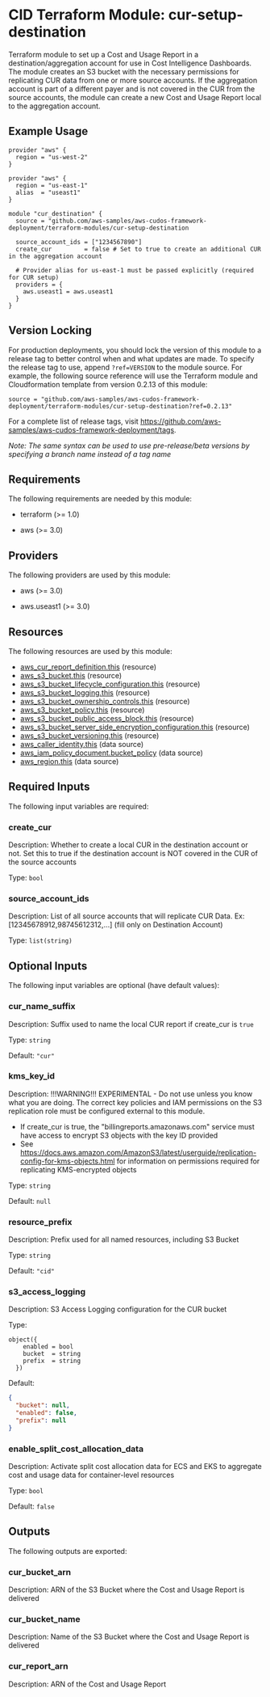 # CID Terraform Module: cur-setup-destination

Terraform module to set up a Cost and Usage Report in a destination/aggregation account
for use in Cost Intelligence Dashboards. The module creates an S3 bucket with the necessary
permissions for replicating CUR data from one or more source accounts. If the aggregation
account is part of a different payer and is not covered in the CUR from the source
accounts, the module can create a new Cost and Usage Report local to the aggregation account.

## Example Usage

```hcl
provider "aws" {
  region = "us-west-2"
}

provider "aws" {
  region = "us-east-1"
  alias  = "useast1"
}

module "cur_destination" {
  source = "github.com/aws-samples/aws-cudos-framework-deployment/terraform-modules/cur-setup-destination

  source_account_ids = ["1234567890"]
  create_cur         = false # Set to true to create an additional CUR in the aggregation account

  # Provider alias for us-east-1 must be passed explicitly (required for CUR setup)
  providers = {
    aws.useast1 = aws.useast1
  }
}
```

## Version Locking

For production deployments, you should lock the version of this module to a release tag to better
control when and what updates are made. To specify the release tag to use, append `?ref=VERSION`
to the module source. For example, the following source reference will use the Terraform module
and Cloudformation template from version 0.2.13 of this module:

```
source = "github.com/aws-samples/aws-cudos-framework-deployment/terraform-modules/cur-setup-destination?ref=0.2.13"
```

For a complete list of release tags, visit https://github.com/aws-samples/aws-cudos-framework-deployment/tags.

*Note: The same syntax can be used to use pre-release/beta versions by specifying a branch name
instead of a tag name*

<!-- BEGIN_TF_DOCS -->
## Requirements

The following requirements are needed by this module:

- terraform (>= 1.0)

- aws (>= 3.0)

## Providers

The following providers are used by this module:

- aws (>= 3.0)

- aws.useast1 (>= 3.0)

## Resources

The following resources are used by this module:

- [aws_cur_report_definition.this](https://registry.terraform.io/providers/hashicorp/aws/latest/docs/resources/cur_report_definition) (resource)
- [aws_s3_bucket.this](https://registry.terraform.io/providers/hashicorp/aws/latest/docs/resources/s3_bucket) (resource)
- [aws_s3_bucket_lifecycle_configuration.this](https://registry.terraform.io/providers/hashicorp/aws/latest/docs/resources/s3_bucket_lifecycle_configuration) (resource)
- [aws_s3_bucket_logging.this](https://registry.terraform.io/providers/hashicorp/aws/latest/docs/resources/s3_bucket_logging) (resource)
- [aws_s3_bucket_ownership_controls.this](https://registry.terraform.io/providers/hashicorp/aws/latest/docs/resources/s3_bucket_ownership_controls) (resource)
- [aws_s3_bucket_policy.this](https://registry.terraform.io/providers/hashicorp/aws/latest/docs/resources/s3_bucket_policy) (resource)
- [aws_s3_bucket_public_access_block.this](https://registry.terraform.io/providers/hashicorp/aws/latest/docs/resources/s3_bucket_public_access_block) (resource)
- [aws_s3_bucket_server_side_encryption_configuration.this](https://registry.terraform.io/providers/hashicorp/aws/latest/docs/resources/s3_bucket_server_side_encryption_configuration) (resource)
- [aws_s3_bucket_versioning.this](https://registry.terraform.io/providers/hashicorp/aws/latest/docs/resources/s3_bucket_versioning) (resource)
- [aws_caller_identity.this](https://registry.terraform.io/providers/hashicorp/aws/latest/docs/data-sources/caller_identity) (data source)
- [aws_iam_policy_document.bucket_policy](https://registry.terraform.io/providers/hashicorp/aws/latest/docs/data-sources/iam_policy_document) (data source)
- [aws_region.this](https://registry.terraform.io/providers/hashicorp/aws/latest/docs/data-sources/region) (data source)

## Required Inputs

The following input variables are required:

### create\_cur

Description: Whether to create a local CUR in the destination account or not. Set this to true if the destination account is NOT covered in the CUR of the source accounts

Type: `bool`

### source\_account\_ids

Description: List of all source accounts that will replicate CUR Data. Ex:  [12345678912,98745612312,...] (fill only on Destination Account)

Type: `list(string)`

## Optional Inputs

The following input variables are optional (have default values):

### cur\_name\_suffix

Description: Suffix used to name the local CUR report if create\_cur is `true`

Type: `string`

Default: `"cur"`

### kms\_key\_id

Description: !!!WARNING!!! EXPERIMENTAL - Do not use unless you know what you are doing. The correct key policies and IAM permissions
on the S3 replication role must be configured external to this module.
  - If create\_cur is true, the "billingreports.amazonaws.com" service must have access to encrypt S3 objects with the key ID provided
  - See https://docs.aws.amazon.com/AmazonS3/latest/userguide/replication-config-for-kms-objects.html for information
    on permissions required for replicating KMS-encrypted objects

Type: `string`

Default: `null`

### resource\_prefix

Description: Prefix used for all named resources, including S3 Bucket

Type: `string`

Default: `"cid"`

### s3\_access\_logging

Description: S3 Access Logging configuration for the CUR bucket

Type:

```hcl
object({
    enabled = bool
    bucket  = string
    prefix  = string
  })
```

Default:

```json
{
  "bucket": null,
  "enabled": false,
  "prefix": null
}
```

### enable\_split\_cost\_allocation\_data

Description: Activate split cost allocation data for ECS and EKS to aggregate cost and usage data for container-level resources

Type: `bool`

Default: `false`


## Outputs

The following outputs are exported:

### cur\_bucket\_arn

Description: ARN of the S3 Bucket where the Cost and Usage Report is delivered

### cur\_bucket\_name

Description: Name of the S3 Bucket where the Cost and Usage Report is delivered

### cur\_report\_arn

Description: ARN of the Cost and Usage Report
<!-- END_TF_DOCS -->
